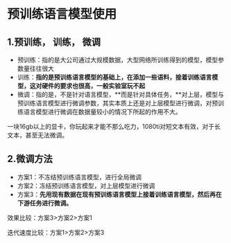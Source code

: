 # 预训练语言模型使用

## 1.预训练， 训练， 微调

* 预训练：指的是大公司通过大规模数据，大型网络所训练得到的模型，模型参数量往往很大
* 训练：**指的是预训练语言模型的基础上，在添加一些语料，接着训练语言模型，这对硬件的要求也很高，一般实验室玩不起**
* 微调：指的是，不是针对语言模型，**而是针对具体任务，**对上层，模型与预训练语言模型进行微调参数，其实本质上还是对上层模型进行微调，对预训练语言模型进行微调在数据量较小的情况下所起的作用不大。

一块16gb以上的显卡，你玩起来才能不那么吃力，1080ti对短文本有效，对于长文本，甚至无法微调。

## 2.微调方法

* 方案1：不冻结预训练语言模型，进行全局微调
* 方案2：冻结预训练语言模型，对上层模型进行微调
* 方案3：**先用现有数据在现有预训练语言模型上接着训练语言模型，然后再在下游任务进行微调。**

效果比较：方案3>方案2>方案1

迭代速度比较：方案1>方案2>方案3